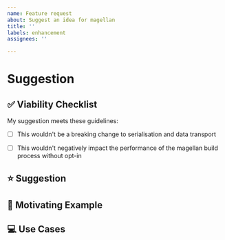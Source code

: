 ```yaml
---
name: Feature request
about: Suggest an idea for magellan 
title: ''
labels: enhancement
assignees: ''

---
```


# Suggestion

<!--
  Your reason or motivation to create this proposal.
-->

## ✅ Viability Checklist

<!--
   The more criteria a suggestion meets, the more likely it is to be accepted.
-->
My suggestion meets these guidelines:

* [ ] This wouldn't be a breaking change to serialisation and data transport
* [ ] This wouldn't negatively impact the performance of the magellan build process without opt-in


## ⭐ Suggestion

<!-- A summary of what you'd like to see added or changed -->

## 📃 Motivating Example

<!--
  If you were announcing this feature in a blog post, what's a short explanation that shows
  a developer why this feature improves webpack?
-->

## 💻 Use Cases

<!--
  What do you want to use this for?
  What shortcomings exist with current approaches?
  What workarounds are you using in the meantime?
-->
